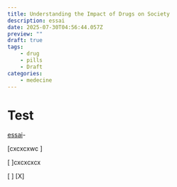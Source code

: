 ```yaml
---
title: Understanding the Impact of Drugs on Society
description: essai
date: 2025-07-30T04:56:44.057Z
preview: ""
draft: true
tags:
    - drug
    - pills
    - Draft
categories:
    - medecine
---
```

# Test

[essai](https://www.ndu69.com/Screenshots/screenshot_2025-07-30_06-59-26.jpg)- 

[cxcxcxwc ]

[ ]cxcxcxcx

[ ]
[X]
 

 